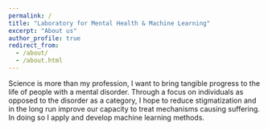 ```yaml
---
permalink: /
title: "Laboratory for Mental Health & Machine Learning"
excerpt: "About us"
author_profile: true
redirect_from: 
  - /about/
  - /about.html
---
```


Science is more than my profession, I want to bring tangible progress to the life of people with a mental disorder. Through a focus on individuals as opposed to the disorder as a category, I hope to reduce stigmatization and in the long run improve our capacity to treat mechanisms causing suffering. In doing so I apply and develop machine learning methods.
